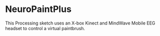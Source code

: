 # NeuroPaintPlus

This Processing sketch uses an X-box Kinect and MindWave Mobile EEG headset to control a virtual paintbrush.
